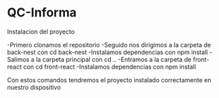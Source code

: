 # QC-Informa

Instalacion del proyecto

-Primero clonamos el repositorio
-Seguido nos dirigimos a la carpeta de back-nest con cd back-nest
-Instalamos dependencias con npm install
-Salimos a la carpeta principal con cd ..
-Entramos a la carpeta de front-react con cd front-react
-Instalamos dependencias con npm install

Con estos comandos tendremos el proyecto instalado correctamente en nuestro dispositivo
